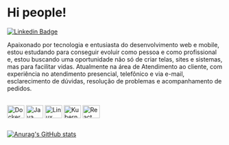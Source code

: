 # Hi people!

[![Linkedin Badge](https://img.shields.io/badge/-LinkedIn-blue?style=flat-square&logo=Linkedin&logoColor=white&link=https://www.linkedin.com/in/demetriusmatos/)](https://www.linkedin.com/in/demetriusmatos/)

Apaixonado por tecnologia e entusiasta do desenvolvimento web e mobile, estou estudando para conseguir evoluir como pessoa e como profissional e, estou buscando uma oportunidade não só de criar telas, sites e sistemas, mas para facilitar vidas.
Atualmente na área de Atendimento ao cliente, com experiência no atendimento presencial, telefônico e via e-mail, esclarecimento de dúvidas, resolução de problemas e acompanhamento de pedidos.

<div style="display: inline_block"><br>
   <img align="center" alt="Docker" height="30" width="40" src="https://cdn.jsdelivr.net/gh/devicons/devicon/icons/docker/docker-original-wordmark.svg"/>
  <img align="center" alt="Java" height="30" width="40" src="https://cdn.jsdelivr.net/gh/devicons/devicon/icons/java/java-original-wordmark.svg" />
  <img align="center" alt="Linux" height="30" width="40" src="https://cdn.jsdelivr.net/gh/devicons/devicon/icons/linux/linux-original.svg"/>
  <img align="center" alt="Kubernetes" height="30" width="40" src="https://cdn.jsdelivr.net/gh/devicons/devicon/icons/kubernetes/kubernetes-plain.svg" />
  <img align="center" alt="React" height="30" width="40" src="https://cdn.jsdelivr.net/gh/devicons/devicon/icons/react/react-original.svg" />


</div>
 
 ##


[![Anurag's GitHub stats](https://github-readme-stats.vercel.app/api?username=demetriusmatos&show_icons=true&theme=tokyonight)](https://github.com/anuraghazra/github-readme-stats)
